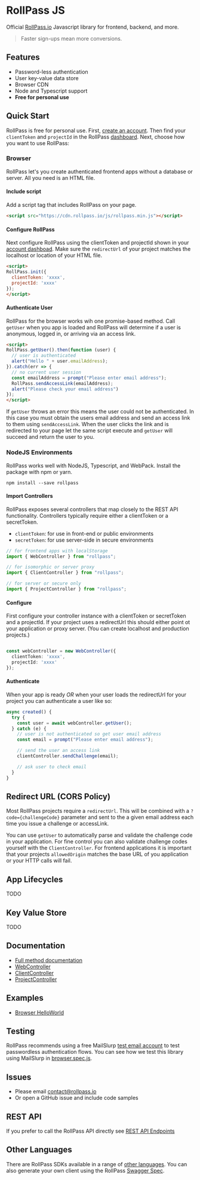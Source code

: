 # RollPass JS

Official [RollPass.io](https://rollpass.io) Javascript library for frontend, backend, and more.

> Faster sign-ups mean more conversions.

## Features
- Password-less authentication
- User key-value data store
- Browser CDN
- Node and Typescript support
- **Free for personal use**

## Quick Start
RollPass is free for personal use. First, [create an account](https://rollpass.io/sign-up). Then find your 
`clientToken` and `projectId` in the RollPass [dashboard](https://rollpass.io/dashboard). Next, choose how you want to use RollPass:

### Browser
RollPass let's you create authenticated frontend apps without a database or server. All you need is an HTML file.

#### Include script
Add a script tag that includes RollPass on your page.

```html
<script src="https://cdn.rollpass.io/js/rollpass.min.js"></script>
```

#### Configure RollPass
Next configure RollPass using the clientToken and projectId shown in your [account dashboad](https://rollpass.io/dashboard).
Make sure the `redirectUrl` of your project matches the localhost or location of your HTML file.

```html
<script>
RollPass.init({
  clientToken: 'xxxx',
  projectId: 'xxxx'
});
</script>
```

#### Authenticate User
RollPass for the browser works wih one promise-based method. Call `getUser` when you app is loaded and RollPass will determine if a user is anonymous, logged in, or arriving via an access link. 

```html
<script>
RollPass.getUser().then(function (user) {
  // user is authenticated
  alert("Hello " + user.emailAddress);
}).catch(err => {
  // no current user session
  const emailAddress = prompt("Please enter email address");
  RollPass.sendAccessLink(emailAddress);
  alert("Please check your email address")
});
</script>
```

If `getUser` throws an error this means the user could not be authenticated. In this case you must obtain the users email address and send an access link to them using `sendAccessLink`. When the user clicks the link and is redirected to your page let the same script execute and `getUser` will succeed and return the user to you. 

### NodeJS Environments
RollPass works well with NodeJS, Typescript, and WebPack. Install the package with npm or yarn.

`npm install --save rollpass`

#### Import Controllers
RollPass exposes several controllers that map closely to the REST API functionality. Controllers typically require either a clientToken or a secretToken.

- `clientToken`: for use in front-end or public environments
- `secretToken`: for use server-side in secure environments

```typescript
// for frontend apps with localStorage
import { WebController } from "rollpass";

// for isomorphic or server proxy
import { ClientController } from "rollpass";

// for server or secure only
import { ProjectController } from "rollpass";

```

#### Configure
First configure your controller instance with a clientToken or secretToken and a projectId. If your project uses a redirectUrl this should either point ot your application or proxy server. (You can create localhost and production projects.)

```typescript

const webController = new WebController({
  clientToken: 'xxxx',
  projectId: 'xxxx'
});
```

#### Authenticate 
When your app is ready *OR* when your user loads the redirectUrl for your project you can authenticate a user like so:

```typescript
async created() {
  try {
    const user = await webController.getUser();
  } catch (e) {
    // user is not authenticated so get user email address
    const email = prompt("Please enter email address");

    // send the user an access link
    clientController.sendChallenge(email);

    // ask user to check email 
  }
}
```

## Redirect URL (CORS Policy)
Most RollPass projects require a `redirectUrl`. This will be combined with a `?code={challengeCode}` parameter and sent to the a given email address each time you issue a challenge or accessLink. 

You can use `getUser` to automatically parse and validate the challenge code in your application. For fine control you can also validate challenge codes yourself with the `ClientController`. For frontend applications it is important that your projects `allowedOrigin` matches the base URL of you application or your HTTP calls will fail.

## App Lifecycles
TODO

## Key Value Store
TODO

## Documentation

- [Full method documentation](./docs/README.md)
- [WebController](./docs/classes/webcontroller.md)
- [ClientController](./docs/classes/clientcontroller.md)
- [ProjectController](./docs/classes/projectcontroller.md)

## Examples

- [Browser HelloWorld](./static/index.html)

## Testing
RollPass recommends using a free MailSlurp [test email account](https://www.mailslurp.com) to test passwordless authentication flows.
You can see how we test this library using MailSlurp in [browser.spec.js](./integration/wdio/browser.spec.js).

## Issues

- Please email [contact@rollpass.io](mailto:contact@rollpass.io)
- Or open a GitHub issue and include code samples

## REST API
If you prefer to call the RollPass API directly see [REST API Endpoints](https://api.rollpass.io/docs)

## Other Languages
There are RollPass SDKs available in a range of [other languages](https://rollpass.io/install). You can also generate your own client
using the RollPass [Swagger Spec](https://api.rollpass.io/spec).

